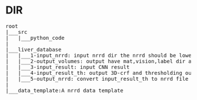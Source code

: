 # DIR 
<pre>
root
|___src
|	|___python_code
|
|___liver_database
|	|___1-input_nrrd: input nrrd dir the nrrd should be lower 1 class dir of root
|	|___2-output_volumes: output have mat,vision,label dir and 1 txt file
|	|___3-input_result: input CNN result
|	|___4-input_result_th: output 3D-crf and thresholding output
|	|___5-output_nrrd: convert input_result_th to nrrd file
|
|___data_template:A nrrd data template
<code>
